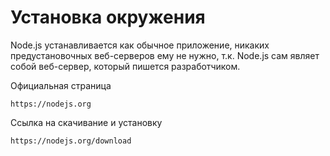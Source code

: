 # Установка окружения
Node.js устанавливается как обычное приложение, никаких предустановочных веб-серверов ему не нужно, т.к. Node.js сам являет собой веб-сервер, который пишется разработчиком.

Официальная страница
```
https://nodejs.org
```
Ссылка на скачивание и установку
```
https://nodejs.org/download
```
